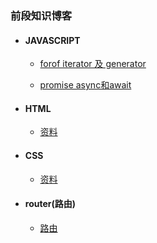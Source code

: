 ### 前段知识博客

* #### JAVASCRIPT
    * [forof iterator 及 generator](./javascript/generator.md)

    * [promise async和await](./javascript/async.md)
* #### HTML
    * [资料](./html/material.md)
* #### CSS
    * [资料](./css/material.md)

* #### router(路由)
    * [路由](./router/index.md)
